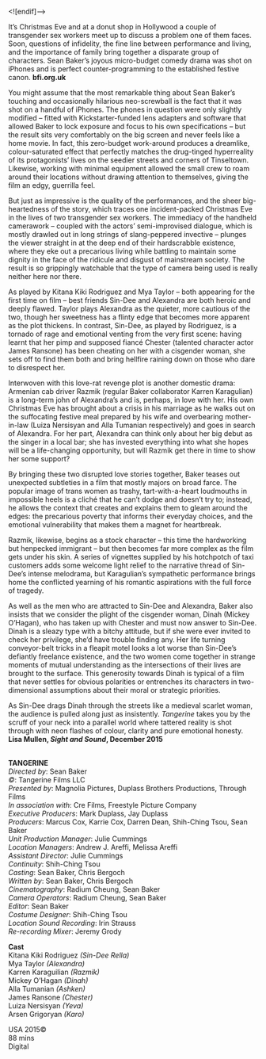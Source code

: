 


<![endif]-->

It’s Christmas Eve and at a donut shop in Hollywood a couple of transgender sex workers meet up to discuss a problem one of them faces. Soon, questions of infidelity, the fine line between performance and living, and the importance of family bring together a disparate group of characters. Sean Baker’s joyous micro-budget comedy drama was shot on iPhones and is perfect counter-programming to the established festive canon.
**bfi.org.uk**  

You might assume that the most remarkable thing about Sean Baker’s touching and occasionally hilarious neo-screwball is the fact that it was shot on a handful of iPhones. The phones in question were only slightly modified – fitted with Kickstarter-funded lens adapters and software that allowed Baker to lock exposure and focus to his own specifications – but the result sits very comfortably on the big screen and never feels like a home movie. In fact, this zero-budget work-around produces a dreamlike, colour-saturated effect that perfectly matches the drug-tinged hyperreality of its protagonists’ lives on the seedier streets and corners of Tinseltown. Likewise, working with minimal equipment allowed the small crew to roam around their locations without drawing attention to themselves, giving the film an edgy, guerrilla feel.

But just as impressive is the quality of the performances, and the sheer big-heartedness of the story, which traces one incident-packed Christmas Eve in the lives of two transgender sex workers. The immediacy of the handheld camerawork – coupled with the actors’ semi-improvised dialogue, which is mostly drawled out in long strings of slang-peppered invective – plunges the viewer straight in at the deep end of their hardscrabble existence, where they eke out a precarious living while battling to maintain some dignity in the face of the ridicule and disgust of mainstream society. The result is so grippingly watchable that the type of camera being used is really neither here nor there.

As played by Kitana Kiki Rodriguez and Mya Taylor – both appearing for the first time on film – best friends Sin-Dee and Alexandra are both heroic and deeply flawed. Taylor plays Alexandra as the quieter, more cautious of the two, though her sweetness has a flinty edge that becomes more apparent as the plot thickens. In contrast, Sin-Dee, as played by Rodriguez, is a tornado of rage and emotional venting from the very first scene: having learnt that her pimp and supposed fiancé Chester (talented character actor James Ransone) has been cheating on her with a cisgender woman, she sets off to find them both and bring hellfire raining down on those who dare to disrespect her.

Interwoven with this love-rat revenge plot is another domestic drama: Armenian cab driver Razmik (regular Baker collaborator Karren Karagulian) is a long-term john of Alexandra’s and is, perhaps, in love with her. His own Christmas Eve has brought about a crisis in his marriage as he walks out on the suffocating festive meal prepared by his wife and overbearing mother-in-law (Luiza Nersisyan and Alla Tumanian respectively) and goes in search of Alexandra. For her part, Alexandra can think only about her big debut as the singer in a local bar; she has invested everything into what she hopes will be a life-changing opportunity, but will Razmik get there in time to show her some support?

By bringing these two disrupted love stories together, Baker teases out unexpected subtleties in a film that mostly majors on broad farce. The popular image of trans women as trashy, tart-with-a-heart loudmouths in impossible heels is a cliché that he can’t dodge and doesn’t try to; instead, he allows the context that creates and explains them to gleam around the edges: the precarious poverty that informs their everyday choices, and the emotional vulnerability that makes them a magnet for heartbreak.

Razmik, likewise, begins as a stock character – this time the hardworking but henpecked immigrant – but then becomes far more complex as the film gets under his skin. A series of vignettes supplied by his hotchpotch of taxi customers adds some welcome light relief to the narrative thread of Sin-Dee’s intense melodrama, but Karagulian’s sympathetic performance brings home the conflicted yearning of his romantic aspirations with the full force of tragedy.

As well as the men who are attracted to Sin-Dee and Alexandra, Baker also insists that we consider the plight of the cisgender woman, Dinah (Mickey O’Hagan), who has taken up with Chester and must now answer to Sin-Dee. Dinah is a sleazy type with a bitchy attitude, but if she were ever invited to check her privilege, she’d have trouble finding any. Her life turning conveyor-belt tricks in a fleapit motel looks a lot worse than Sin-Dee’s defiantly freelance existence, and the two women come together in strange moments of mutual understanding as the intersections of their lives are brought to the surface. This generosity towards Dinah is typical of a film that never settles for obvious polarities or entrenches its characters in two-dimensional assumptions about their moral or strategic priorities.

As Sin-Dee drags Dinah through the streets like a medieval scarlet woman, the audience is pulled along just as insistently. _Tangerine_ takes you by the scruff of your neck into a parallel world where tattered reality is shot through with neon flashes of colour, clarity and pure emotional honesty.  
**Lisa Mullen, _Sight and Sound_, December 2015**  
<br>

**TANGERINE**  
_Directed by_: Sean Baker  
_©_: Tangerine Films LLC  
_Presented by_: Magnolia Pictures, Duplass Brothers Productions, Through Films  
_In association with_: Cre Films, Freestyle Picture Company  
_Executive Producers_: Mark Duplass, Jay Duplass  
_Producers_: Marcus Cox, Karrie Cox, Darren Dean, Shih-Ching Tsou, Sean Baker  
_Unit Production Manager_: Julie Cummings  
_Location Managers_: Andrew J. Areffi, Melissa Areffi  
_Assistant Director_: Julie Cummings  
_Continuity_: Shih-Ching Tsou  
_Casting_: Sean Baker, Chris Bergoch  
_Written by_: Sean Baker, Chris Bergoch  
_Cinematography_: Radium Cheung, Sean Baker  
_Camera Operators_: Radium Cheung, Sean Baker  
_Editor_: Sean Baker  
_Costume Designer_: Shih-Ching Tsou  
_Location Sound Recording_: Irin Strauss  
_Re-recording Mixer_: Jeremy Grody  

**Cast**  
Kitana Kiki Rodriguez _(Sin-Dee Rella)_  
Mya Taylor _(Alexandra)_  
Karren Karaguilian _(Razmik)_  
Mickey O’Hagan _(Dinah)_  
Alla Tumanian _(Ashken)_  
James Ransone _(Chester)_  
Luiza Nersisyan _(Yeva)_  
Arsen Grigoryan _(Karo)_  

USA 2015©  
88 mins  
Digital  
<!--stackedit_data:
eyJoaXN0b3J5IjpbMTc2NDEzMjYyMF19
-->